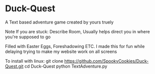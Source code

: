 # Duck-Quest
A Text based adventure game created by yours truely 
 
Note If you are stuck:
Describe Room, Usually helps direct you in where you're supposed to go 

Filled with Easter Eggs, Foreshadowing ETC.
I made this for fun while delaying trying to make my website work on all screens

To install with linux:
git clone https://github.com/SpookyCookies/Duck-Quest.git
cd Duck-Quest
python TextAdventure.py
